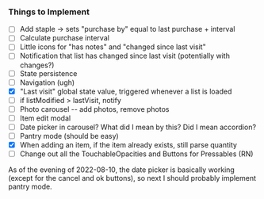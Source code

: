 ### Things to Implement

- [ ] Add staple -> sets "purchase by" equal to last purchase + interval
- [ ] Calculate purchase interval
- [ ] Little icons for "has notes" and "changed since last visit"
- [ ] Notification that list has changed since last visit (potentially with changes?)
- [ ] State persistence
- [ ] Navigation (ugh)
- [x] "Last visit" global state value, triggered whenever a list is loaded
- [ ] if listModified > lastVisit, notify
- [ ] Photo carousel -- add photos, remove photos
- [ ] Item edit modal
- [ ] Date picker in carousel?  What did I mean by this?  Did I mean accordion?
- [ ] Pantry mode (should be easy)
- [x] When adding an item, if the item already exists, still parse quantity
- [ ] Change out all the TouchableOpacities and Buttons for Pressables (RN)

As of the evening of 2022-08-10, the date picker is basically working (except for the
cancel and ok buttons), so next I should probably implement pantry mode.
